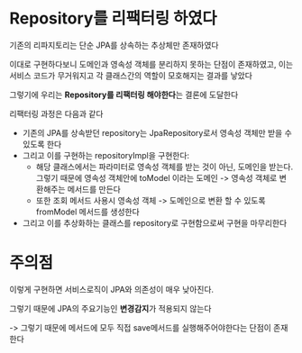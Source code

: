 # Repository를 리팩터링 하였다

기존의 리파지토리는 단순 JPA를 상속하는 추상체만 존재하였다

이대로 구현하다보니 도메인과 영속성 객체를 분리하지 못하는 단점이 존재하였고, 이는 서비스 코드가 무거워지고 각 클래스간의 역할이 모호해지는 결과를 낳았다

그렇기에 우리는 **Repository를 리팩터링 해야한다**는 결론에 도달한다


리팩터링 과정은 다음과 같다

- 기존의 JPA를 상속받던 repository는 JpaRepository로서 영속성 객체만 받을 수 있도록 한다
- 그리고 이를 구현하는 repositoryImpl을 구현한다: 
  - 해당 클래스에서는 파라미터로 영속성 객체를 받는 것이 아닌, 도메인을 받는다. 그렇기 때문에 영속성 객체안에 toModel 이라는 도메인 -> 영속성 객체로 변환해주는 메서드를 만든다
  - 또한 조회 메서드 사용시 영속성 객체 -> 도메인으로 변환 할 수 있도록 fromModel 메서드를 생성한다
- 그리고 이를 추상화하는 클래스를 repository로 구현함으로써 구현을 마무리한다


# 주의점

이렇게 구현하면 서비스로직이 JPA와 의존성이 매우 낮아진다.

그렇기 때문에 JPA의 주요기능인 **변경감지**가 적용되지 않는다

-> 그렇기 때문에 메서드에 모두 직접 save메서드를 실행해주어야한다는 단점이 존재한다